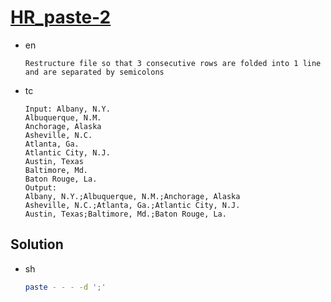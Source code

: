 # [HR_paste-2](https://www.hackerrank.com/challenges/paste-2)

* en

  ```en
  Restructure file so that 3 consecutive rows are folded into 1 line and are separated by semicolons
  ```

* tc

  ```tc
  Input: Albany, N.Y.
  Albuquerque, N.M.
  Anchorage, Alaska
  Asheville, N.C.
  Atlanta, Ga.
  Atlantic City, N.J.
  Austin, Texas
  Baltimore, Md.
  Baton Rouge, La.
  Output:
  Albany, N.Y.;Albuquerque, N.M.;Anchorage, Alaska
  Asheville, N.C.;Atlanta, Ga.;Atlantic City, N.J.
  Austin, Texas;Baltimore, Md.;Baton Rouge, La.
  ```

## Solution

* sh

  ```sh
  paste - - - -d ';'
  ```

